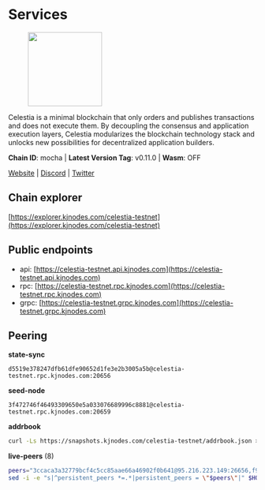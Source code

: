 # Services

<figure><img src="https://raw.githubusercontent.com/kj89/testnet_manuals/main/pingpub/logos/celestia.png" width="150" alt=""><figcaption></figcaption></figure>

Celestia is a minimal blockchain that only orders and publishes transactions and  does not execute them. By decoupling the consensus and application execution layers,  Celestia modularizes the blockchain technology stack and unlocks new possibilities  for decentralized application builders.

**Chain ID**: mocha | **Latest Version Tag**: v0.11.0 | **Wasm**: OFF

[Website](https://celestia.org) | [Discord](https://discord.gg/celestiacommunity) | [Twitter](https://twitter.com/CelestiaOrg)




## Chain explorer
[https://explorer.kjnodes.com/celestia-testnet](https://explorer.kjnodes.com/celestia-testnet)

## Public endpoints

* api: [https://celestia-testnet.api.kjnodes.com](https://celestia-testnet.api.kjnodes.com)
* rpc: [https://celestia-testnet.rpc.kjnodes.com](https://celestia-testnet.rpc.kjnodes.com)
* grpc: [https://celestia-testnet.grpc.kjnodes.com](https://celestia-testnet.grpc.kjnodes.com)

## Peering

**state-sync**

```text
d5519e378247dfb61dfe90652d1fe3e2b3005a5b@celestia-testnet.rpc.kjnodes.com:20656
```

**seed-node**

```text
3f472746f46493309650e5a033076689996c8881@celestia-testnet.rpc.kjnodes.com:20659
```

**addrbook**
```bash
curl -Ls https://snapshots.kjnodes.com/celestia-testnet/addrbook.json > $HOME/.celestia-app/config/addrbook.json
```

**live-peers** (8)
```bash
peers="3ccaca3a32779bcf4c5cc85aae66a46902f0b641@95.216.223.149:26656,f98ee535cea1baf4a8fa438d1cd4e69ac836791f@65.21.234.47:26826,e6c28bd7cb4be3651942a9d93368651c97ee4733@65.108.65.36:20656,3584c49855123abdc16b01a47f9e1bea38a9db1b@154.26.155.102:26656,d5519e378247dfb61dfe90652d1fe3e2b3005a5b@65.109.68.190:20656,3c3347474b104b38a16f98c4bc09665199bb6741@142.132.211.91:20656,cb0db7a1fb8897c8eec9b09285e39d1756ed87b7@65.109.88.254:26656,6a03b088a9e183e7faa897afcc6b50c6971a4cd5@159.69.5.164:26656"
sed -i -e "s|^persistent_peers *=.*|persistent_peers = \"$peers\"|" $HOME/.celestia-app/config/config.toml
```
